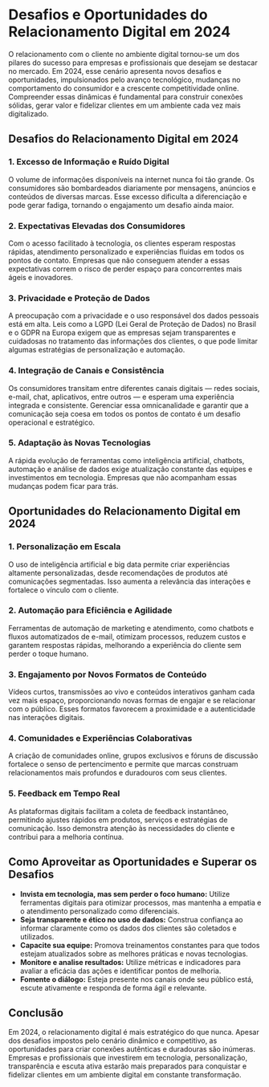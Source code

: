 # Desafios e Oportunidades do Relacionamento Digital em 2024

O relacionamento com o cliente no ambiente digital tornou-se um dos pilares do sucesso para empresas e profissionais que desejam se destacar no mercado. Em 2024, esse cenário apresenta novos desafios e oportunidades, impulsionados pelo avanço tecnológico, mudanças no comportamento do consumidor e a crescente competitividade online. Compreender essas dinâmicas é fundamental para construir conexões sólidas, gerar valor e fidelizar clientes em um ambiente cada vez mais digitalizado.

## Desafios do Relacionamento Digital em 2024

### 1. **Excesso de Informação e Ruído Digital**
O volume de informações disponíveis na internet nunca foi tão grande. Os consumidores são bombardeados diariamente por mensagens, anúncios e conteúdos de diversas marcas. Esse excesso dificulta a diferenciação e pode gerar fadiga, tornando o engajamento um desafio ainda maior.

### 2. **Expectativas Elevadas dos Consumidores**
Com o acesso facilitado à tecnologia, os clientes esperam respostas rápidas, atendimento personalizado e experiências fluidas em todos os pontos de contato. Empresas que não conseguem atender a essas expectativas correm o risco de perder espaço para concorrentes mais ágeis e inovadores.

### 3. **Privacidade e Proteção de Dados**
A preocupação com a privacidade e o uso responsável dos dados pessoais está em alta. Leis como a LGPD (Lei Geral de Proteção de Dados) no Brasil e o GDPR na Europa exigem que as empresas sejam transparentes e cuidadosas no tratamento das informações dos clientes, o que pode limitar algumas estratégias de personalização e automação.

### 4. **Integração de Canais e Consistência**
Os consumidores transitam entre diferentes canais digitais — redes sociais, e-mail, chat, aplicativos, entre outros — e esperam uma experiência integrada e consistente. Gerenciar essa omnicanalidade e garantir que a comunicação seja coesa em todos os pontos de contato é um desafio operacional e estratégico.

### 5. **Adaptação às Novas Tecnologias**
A rápida evolução de ferramentas como inteligência artificial, chatbots, automação e análise de dados exige atualização constante das equipes e investimentos em tecnologia. Empresas que não acompanham essas mudanças podem ficar para trás.

## Oportunidades do Relacionamento Digital em 2024

### 1. **Personalização em Escala**
O uso de inteligência artificial e big data permite criar experiências altamente personalizadas, desde recomendações de produtos até comunicações segmentadas. Isso aumenta a relevância das interações e fortalece o vínculo com o cliente.

### 2. **Automação para Eficiência e Agilidade**
Ferramentas de automação de marketing e atendimento, como chatbots e fluxos automatizados de e-mail, otimizam processos, reduzem custos e garantem respostas rápidas, melhorando a experiência do cliente sem perder o toque humano.

### 3. **Engajamento por Novos Formatos de Conteúdo**
Vídeos curtos, transmissões ao vivo e conteúdos interativos ganham cada vez mais espaço, proporcionando novas formas de engajar e se relacionar com o público. Esses formatos favorecem a proximidade e a autenticidade nas interações digitais.

### 4. **Comunidades e Experiências Colaborativas**
A criação de comunidades online, grupos exclusivos e fóruns de discussão fortalece o senso de pertencimento e permite que marcas construam relacionamentos mais profundos e duradouros com seus clientes.

### 5. **Feedback em Tempo Real**
As plataformas digitais facilitam a coleta de feedback instantâneo, permitindo ajustes rápidos em produtos, serviços e estratégias de comunicação. Isso demonstra atenção às necessidades do cliente e contribui para a melhoria contínua.

## Como Aproveitar as Oportunidades e Superar os Desafios

- **Invista em tecnologia, mas sem perder o foco humano:** Utilize ferramentas digitais para otimizar processos, mas mantenha a empatia e o atendimento personalizado como diferenciais.
- **Seja transparente e ético no uso de dados:** Construa confiança ao informar claramente como os dados dos clientes são coletados e utilizados.
- **Capacite sua equipe:** Promova treinamentos constantes para que todos estejam atualizados sobre as melhores práticas e novas tecnologias.
- **Monitore e analise resultados:** Utilize métricas e indicadores para avaliar a eficácia das ações e identificar pontos de melhoria.
- **Fomente o diálogo:** Esteja presente nos canais onde seu público está, escute ativamente e responda de forma ágil e relevante.

## Conclusão

Em 2024, o relacionamento digital é mais estratégico do que nunca. Apesar dos desafios impostos pelo cenário dinâmico e competitivo, as oportunidades para criar conexões autênticas e duradouras são inúmeras. Empresas e profissionais que investirem em tecnologia, personalização, transparência e escuta ativa estarão mais preparados para conquistar e fidelizar clientes em um ambiente digital em constante transformação.